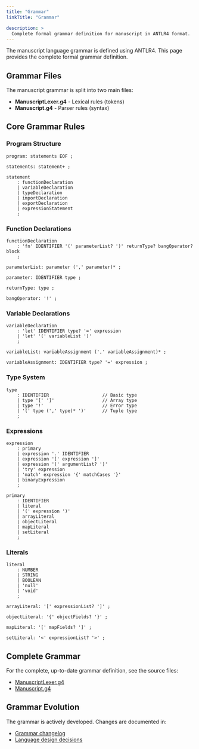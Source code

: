 ```yaml
---
title: "Grammar"
linkTitle: "Grammar"

description: >
  Complete formal grammar definition for manuscript in ANTLR4 format.
---
```


The manuscript language grammar is defined using ANTLR4. This page provides the complete formal grammar definition.

## Grammar Files

The manuscript grammar is split into two main files:

- **ManuscriptLexer.g4** - Lexical rules (tokens)
- **Manuscript.g4** - Parser rules (syntax)

## Core Grammar Rules

### Program Structure
```antlr
program: statements EOF ;

statements: statement+ ;

statement
    : functionDeclaration
    | variableDeclaration  
    | typeDeclaration
    | importDeclaration
    | exportDeclaration
    | expressionStatement
    ;
```

### Function Declarations
```antlr
functionDeclaration
    : 'fn' IDENTIFIER '(' parameterList? ')' returnType? bangOperator? block
    ;

parameterList: parameter (',' parameter)* ;

parameter: IDENTIFIER type ;

returnType: type ;

bangOperator: '!' ;
```

### Variable Declarations
```antlr
variableDeclaration
    : 'let' IDENTIFIER type? '=' expression
    | 'let' '(' variableList ')'
    ;

variableList: variableAssignment (',' variableAssignment)* ;

variableAssignment: IDENTIFIER type? '=' expression ;
```

### Type System
```antlr
type
    : IDENTIFIER                    // Basic type
    | type '[' ']'                  // Array type
    | type '!'                      // Error type
    | '(' type (',' type)* ')'      // Tuple type
    ;
```

### Expressions
```antlr
expression
    : primary
    | expression '.' IDENTIFIER
    | expression '[' expression ']'
    | expression '(' argumentList? ')'
    | 'try' expression
    | 'match' expression '{' matchCases '}'
    | binaryExpression
    ;

primary
    : IDENTIFIER
    | literal
    | '(' expression ')'
    | arrayLiteral
    | objectLiteral
    | mapLiteral
    | setLiteral
    ;
```

### Literals
```antlr
literal
    : NUMBER
    | STRING
    | BOOLEAN
    | 'null'
    | 'void'
    ;

arrayLiteral: '[' expressionList? ']' ;

objectLiteral: '{' objectFields? '}' ;

mapLiteral: '[' mapFields? ']' ;

setLiteral: '<' expressionList? '>' ;
```

## Complete Grammar

For the complete, up-to-date grammar definition, see the source files:

- [ManuscriptLexer.g4](https://github.com/manuscript-lang/manuscript/blob/main/internal/grammar/ManuscriptLexer.g4)
- [Manuscript.g4](https://github.com/manuscript-lang/manuscript/blob/main/internal/grammar/Manuscript.g4)

## Grammar Evolution

The grammar is actively developed. Changes are documented in:

- [Grammar changelog](https://github.com/manuscript-lang/manuscript/blob/main/docs/grammar-changelog.md)
- [Language design decisions](https://github.com/manuscript-lang/manuscript/blob/main/docs/language-design.md) 